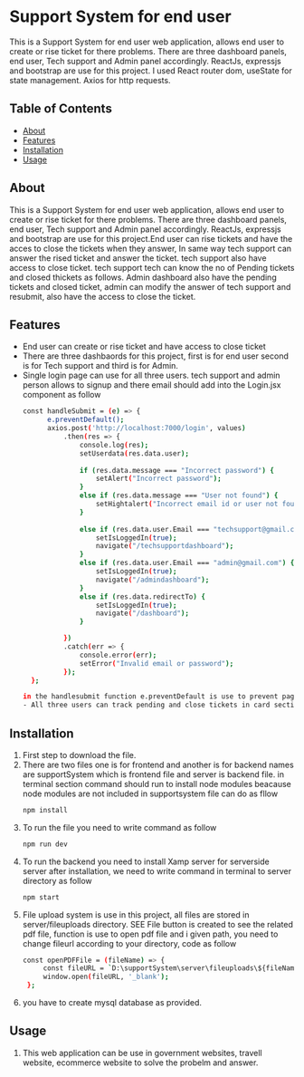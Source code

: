 # Support System for end user

This is a Support System for end user web application, allows end user to create or rise ticket for there problems. There are three dashboard panels, end user, Tech support and Admin panel accordingly. ReactJs, expressjs and bootstrap are use for this project. I used React router dom, useState for state management. Axios for http requests.

## Table of Contents

- [About](#about)
- [Features](#features)
- [Installation](#installation)
- [Usage](#usage)


## About

This is a Support System for end user web application, allows end user to create or rise ticket for there problems. There are three dashboard panels, end user, Tech support and Admin panel accordingly. ReactJs, expressjs and bootstrap are use for this project.End user can rise tickets and have the acces to close the tickets when they answer, In same way tech support can answer the rised ticket and answer the ticket. tech support also have access to close ticket. tech support tech can know the no of Pending tickets and closed thickets as follows. Admin dashboard also have the pending tickets and closed ticket, admin can modify the answer of tech support and resubmit, also have the access to close the ticket.

## Features

- End user can create or rise ticket and have access to close ticket
- There are three dashbaords for this project, first is for end user second is for Tech support and third is for Admin.
- Single login page can use for all three users. tech support and admin person allows to signup and there email should add into the Login.jsx component as follow
  ```bash
  const handleSubmit = (e) => {
        e.preventDefault();
        axios.post('http://localhost:7000/login', values)
            .then(res => {
                console.log(res);
                setUserdata(res.data.user);
                                
                if (res.data.message === "Incorrect password") {
                    setAlert("Incorrect password");
                } 
                else if (res.data.message === "User not found") {
                    setHightalert("Incorrect email id or user not found!");
                }
               
                else if (res.data.user.Email === "techsupport@gmail.com") {
                    setIsLoggedIn(true);
                    navigate("/techsupportdashboard");
                } 
                else if (res.data.user.Email === "admin@gmail.com") {
                    setIsLoggedIn(true);
                    navigate("/admindashboard");
                }
                else if (res.data.redirectTo) {
                    setIsLoggedIn(true);
                    navigate("/dashboard");
                } 

            })
            .catch(err => {
                console.error(err);
                setError("Invalid email or password"); 
            });
    };

  in the handlesubmit function e.preventDefault is use to prevent page reload after submittion of form. you have to define techsupport mail and admin mail in above section code to access there dashboard respectively. The dashbaords are different for techsupport and admin.
  - All three users can track pending and close tickets in card section of dashboard. the end user can view only tickets that are related to his/her email, But tech support and dashboard is allows to track all close and pending tickets for all end user in dashboard section respectively.
  
## Installation

1) First step to download the file.
2) There are two files one is for frontend and another is for backend names are supportSystem which is frontend file and server is backend file. in terminal section command should run to install node modules beacause node modules are not included in supportsystem file can do as fllow
   ```bash
   npm install
3) To run the file you need to write command as follow
   ```bash
   npm run dev
4) To run the backend you need to install Xamp server for serverside server after installation, we need to write command in terminal to server directory as follow
   ```bash
   npm start
5) File upload system is use in this project, all files are stored in server/fileuploads directory. SEE File button is created to see the related pdf file, function is use to open pdf file and i given path, you need to change fileurl according to your directory, code as follow
   ```bash
   const openPDFFile = (fileName) => {
        const fileURL = `D:\supportSystem\server\fileuploads\${fileName}`;
        window.open(fileURL, '_blank');
    };

6) you have to create mysql database as provided.

   
 
## Usage

1) This web application can be use in government websites, travell website, ecommerce website to solve the probelm and answer.
